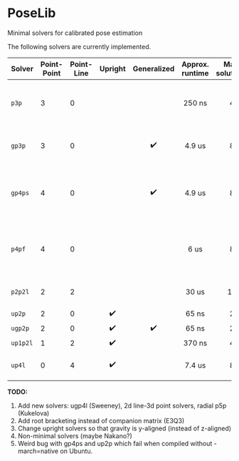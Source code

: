 # PoseLib
Minimal solvers for calibrated pose estimation

The following solvers are currently implemented.

| Solver | Point-Point | Point-Line | Upright | Generalized | Approx. runtime | Max. solutions | Comment |
| --- | --- | --- | :---: | :---: | :---: | :---: | --- |
| `p3p` | 3 | 0 |  |  | 250 ns | 4 | Persson and Nordberg, LambdaTwist (ECCV 2018) |
| `gp3p` | 3 | 0 |  | :heavy_check_mark:  | 4.9 us | 8 | Kukelova et al., E3Q3 (CVPR 2016) |
| `gp4ps` | 4 | 0 |  | :heavy_check_mark: | 4.9 us | 8 | Unknown scale. Kukelova et al., E3Q3 (CVPR 2016) |
| `p4pf` | 4 | 0 |  |  | 6 us | 8 | Unknown focal length. Kukelova et al., E3Q3 (CVPR 2016) |
| `p2p2l` | 2 | 2 |  |  | 30 us | 16 | Josephson et al. (CVPR 2007) |
| `up2p` | 2 | 0 | :heavy_check_mark: |  | 65 ns | 2 |  |
| `ugp2p` | 2 | 0 | :heavy_check_mark: | :heavy_check_mark: | 65 ns | 2 |  |
| `up1p2l` | 1 | 2 | :heavy_check_mark: |  | 370 ns | 4 |  |
| `up4l` | 0 | 4 | :heavy_check_mark: |  | 7.4 us | 8 | Sweeney et al. (3DV 2014) |


**TODO:**
1. Add new solvers: ugp4l (Sweeney), 2d line-3d point solvers, radial p5p (Kukelova)
2. Add root bracketing instead of companion matrix (E3Q3)
3. Change upright solvers so that gravity is y-aligned (instead of z-aligned)
4. Non-minimal solvers (maybe Nakano?)
5. Weird bug with gp4ps and up2p which fail when compiled without -march=native on Ubuntu.
